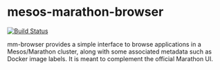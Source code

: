 # mesos-marathon-browser
[![Build Status](https://travis-ci.org/petr-k/mesos-marathon-browser.svg?branch=master)](https://travis-ci.org/petr-k/mesos-marathon-browser)

mm-browser provides a simple interface to browse applications in a Mesos/Marathon cluster, along with some associated metadata such as 
Docker image labels. It is meant to complement the official Marathon UI.
